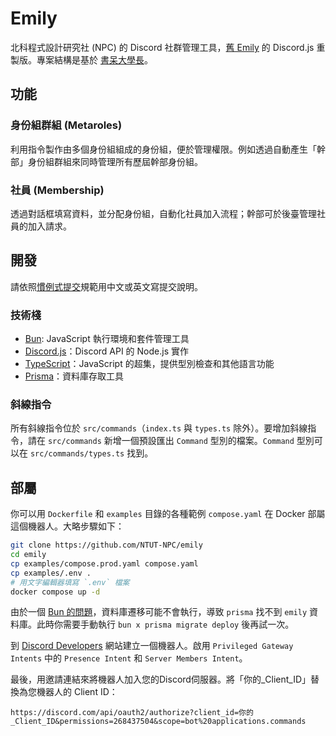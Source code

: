 # Emily

北科程式設計研究社 (NPC) 的 Discord 社群管理工具，[舊 Emily][Java Emily] 的 Discord.js 重製版。專案結構是基於 [書呆大學長][ai-chatbot]。

[Java Emily]: https://github.com/ntut-xuan/NPC-Emily
[ai-chatbot]: https://github.com/chenghsuanho/ai-chatbot

## 功能

### 身份組群組 (Metaroles)

利用指令製作由多個身份組組成的身份組，便於管理權限。例如透過自動產生「幹部」身份組群組來同時管理所有歷屆幹部身份組。

### 社員 (Membership)

透過對話框填寫資料，並分配身份組，自動化社員加入流程；幹部可於後臺管理社員的加入請求。

## 開發

請依照[慣例式提交][Conventional Commits]規範用中文或英文寫提交說明。

[Conventional Commits]: https://www.conventionalcommits.org/zh-hant/v1.0.0/

### 技術棧

- [Bun][bun]: JavaScript 執行環境和套件管理工具
- [Discord.js][discord.js]：Discord API 的 Node.js 實作
- [TypeScript][typescript]：JavaScript 的超集，提供型別檢查和其他語言功能
- [Prisma][prisma]：資料庫存取工具

[discord.js]: https://discord.js.org/
[typescript]: https://www.typescriptlang.org/
[prisma]: https://www.prisma.io/
[bun]: https://bun.sh/

### 斜線指令

所有斜線指令位於 `src/commands`（`index.ts` 與 `types.ts` 除外）。要增加斜線指令，請在 `src/commands` 新增一個預設匯出 `Command` 型別的檔案。`Command` 型別可以在 `src/commands/types.ts` 找到。

## 部屬

你可以用 `Dockerfile` 和 `examples` 目錄的各種範例 `compose.yaml` 在 Docker 部屬這個機器人。大略步驟如下：

```sh
git clone https://github.com/NTUT-NPC/emily
cd emily
cp examples/compose.prod.yaml compose.yaml
cp examples/.env .
# 用文字編輯器填寫 `.env` 檔案
docker compose up -d
```

由於一個 [Bun 的問題][oven-sh/bun#5320]，資料庫遷移可能不會執行，導致 `prisma` 找不到 `emily` 資料庫。此時你需要手動執行 `bun x prisma migrate deploy` 後再試一次。

到 [Discord Developers][discord-developers] 網站建立一個機器人。啟用 `Privileged Gateway Intents` 中的 `Presence Intent` 和 `Server Members Intent`。

最後，用邀請連結來將機器人加入您的Discord伺服器。將「你的\_Client_ID」替換為您機器人的 Client ID：

```url
https://discord.com/api/oauth2/authorize?client_id=你的_Client_ID&permissions=268437504&scope=bot%20applications.commands
```

[discord-developers]: https://discord.com/developers/applications
[oven-sh/bun#5320]: https://github.com/oven-sh/bun/issues/5320
